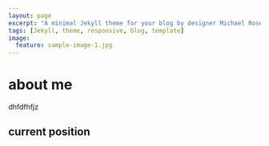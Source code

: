 ```yaml
---
layout: page
excerpt: "A minimal Jekyll theme for your blog by designer Michael Rose."
tags: [Jekyll, theme, responsive, blog, template]
image:
  feature: sample-image-1.jpg
---
```

# about me
dhfdfhfjz

## current position
